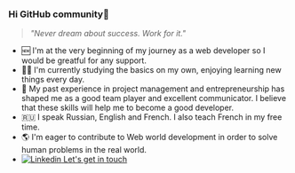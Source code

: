 ### Hi GitHub community👋
>_"Never dream about success. Work for it."_    

* 🆕 I'm at the very beginning of my journey as a web developer so I would be greatful for any support.  
* 👩‍🎓 I'm currently studying the basics on my own, enjoying learning new things every day.  
* 🧭 My past experience in project management and entrepreneurship has shaped me as a good team player and excellent communicator. I believe that these skills will help me to become a good developer.  
* :ru: I speak Russian, English and French. I also teach French in my free time.  
* 🌎 I'm eager to contribute to Web world development in order to solve human problems in the real world.  
* [![Linkedin](https://i.stack.imgur.com/gVE0j.png) Let's get in touch](https://www.linkedin.com/in/1404mikhailova/)


<!--
**MMikhailova/MMikhailova** is a ✨ _special_ ✨ repository because its `README.md` (this file) appears on your GitHub profile.

Here are some ideas to get you started:

- 🔭 I’m currently working on ...
- 🌱 I’m currently learning ...
- 👯 I’m looking to collaborate on ...
- 🤔 I’m looking for help with ...
- 💬 Ask me about ...
- 📫 How to reach me: ...
- 😄 Pronouns: ...
- ⚡ Fun fact: ...
-->
